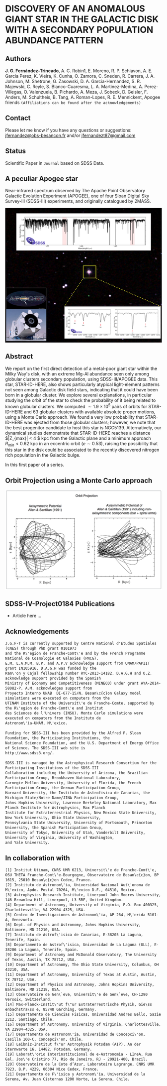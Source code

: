 DISCOVERY OF AN ANOMALOUS GIANT STAR IN THE GALACTIC DISK WITH A SECONDARY POPULATION ABUNDANCE PATTERN
===

Authors
--
**J. G. Fernández-Trincado**, A. C. Robin1, E. Moreno, R. P. Schiavon, A. E. Garcia Perez, K. Vieira, K. Cunha, O. Zamora, C. Sneden, R. Carrera, J. A. Johnson, M. Shetrone, G. Zasowski, D. A. Garcia-Hernandez, S. R. Majewski, C. Reyle, S. Blanco-Cuaresma, L. A. Martinez-Medina, A. Perez-Villegas, O. Valenzuela, B. Pichardo, A. Meza, J. Sobeck, D. Geisler, F. Anders, M. Schultheis, B. Tang, A. Roman-Lopes, R. E. Mennickent, Apogee friends `(Affiliations can be found after the acknowledgements)`

Contact
--

Please let me know if you have any questions or suggestions: jfernandez@obs-besancon.fr and/or jfernandezt87@gmail.com

Status
--

Scientific Paper in `Journal` based on SDSS Data.

A peculiar Apogee star
--
Near-infrared spectrum observed by The Apache Point Observatory Galactic Evolution Experiment (APOGEE), one of four Sloan Digital Sky Survey-III (SDSS-III) experiments, and originally catalogued by 2MASS.

![Apogee](https://github.com/Fernandez-Trincado/SDSS-IV-Project0184/blob/master/Apogee1.png "Apogee")

Abstract
---


We report on the first direct detection of a metal-poor giant star within the Milky Way's disk, with an extreme Mg-Al abundance seen only among globular clusters secondary population, 
using SDSS-III/APOGEE data. This star, STAR-ID-HERE, also shows particularly atypical light-element patterns 
not seen among Galactic disk field stars, indicating that it could have been born in a globular cluster. 
We explore several explanations, in particular studying the orbit of the star to check the probability of it being related to known globular clusters. We computed $\sim1.9\times10^{5}$ pairs of orbits for  STAR-ID-HERE and 63 globular clusters 
with available absolute proper motions, using a Monte Carlo approach.
We found a very low probability that  STAR-ID-HERE was ejected from those globular clusters; 
however, we note that the best progenitor candidate to host this star is NGC5139. 
Alternatively, our dynamical studies demonstrate that  STAR-ID-HERE 
reaches a distance  $|Z_{max}| < 4 $ kpc from the Galactic plane and a minimum approach $R_{min}<0.62$ kpc 
in an eccentric orbit ($e\sim0.53$), raising the possibility that this star in the disk could be associated to the recently discovered nitrogen rich population in the Galactic bulge.


In this first paper of a series.


Orbit Projection using a Monte Carlo approach
---

![Figure2](https://github.com/Fernandez-Trincado/SDSS-IV-Project0184/blob/master/OrbitProjectionApogee.png)


SDSS-IV-Project0184 Publications
--

* Article here ...

Acknowledgements
--

    J.G.F-T is currently supported by Centre National d'Etudes Spatiales (CNES) through PhD grant 0101973 
    and the R\'egion de Franche-Comt\'e and by the French Programme National de Cosmologie et Galaxies (PNCG). 
    E.M, L.A.M.M, B.P, and A.P.V acknowledge support from UNAM/PAPIIT grant IN105916. D.A.G.H was funded by the 
    Ram\'on y Cajal fellowship number RYC-2013-14182. D.A.G.H and O.Z. acknowledge support provided by the Spanish 
    Ministry of Economy and Competitiveness (MINECO) under grant AYA-2014-58082-P. A.M. acknowledges support from 
    Proyecto Interno UNAB  DI-677-15/N. Besan\c{c}on Galaxy model simulations were executed on computers from the 
    UTINAM Institute of the Universit\'e de Franche-Comte, supported by the R\'egion de Franche-Comt\'e and Institut 
    des Sciences de l'Univers (INSU). Monte Carlo simulations were executed on computers from the Instituto de
    Astronom\'ia-UNAM, M\'exico. 
    
    Funding for SDSS-III has been provided by the Alfred P. Sloan Foundation, the Participating Institutions, the
    National Science Foundation, and the U.S. Department of Energy Office of Science. The SDSS-III web site is
    http://www.sdss3.org/.
    
    SDSS-III is managed by the Astrophysical Research Consortium for the Participating Institutions of the SDSS-III
    Collaboration including the University of Arizona, the Brazilian Participation Group, Brookhaven National Laboratory,
    Carnegie Mellon University, University of Florida, the French Participation Group, the German Participation Group,
    Harvard University, the Instituto de Astrofisica de Canarias, the Michigan State/Notre Dame/JINA Participation Group,
    Johns Hopkins University, Lawrence Berkeley National Laboratory, Max Planck Institute for Astrophysics, Max Planck
    Institute for Extraterrestrial Physics, New Mexico State University, New York University, Ohio State University,
    Pennsylvania State University, University of Portsmouth, Princeton University, the Spanish Participation Group,
    University of Tokyo, University of Utah, Vanderbilt University, University of Virginia, University of Washington, 
    and Yale University.



In collaboration with
--
  
    [1] Institut Utinam, CNRS UMR 6213, Universit\'e de Franche-Comt\'e, OSU THETA Franche-Comt\'e-Bourgogne, Observatoire de Besan\c{c}on, BP 1615, 25010 Besan\c{c}on Cedex, France.
    [2] Instituto de Astronom\'ia, Universidad Nacional Aut\'onoma de M\'exico, Apdo. Postal 70264, M\'exico D.F., 04510, Mexico.
    [3] Astrophysics Research Institute, Liverpool John Moores University, 146 Brownlow Hill, Liverpool, L3 5RF, United Kingdom.
    [4] Department of Astronomy, University of Virginia, P.O. Box 400325, Charlottesville, VA 22904-4325, USA.
    [5] Centro de Investigaciones de Astronom\'ia, AP 264, M\'erida 5101-A, Venezuela.
    [6] Dept. of Physics and Astronomy, Johns Hopkins University, Baltimore, MD 21210, USA.
    [7] Instituto de Astrof\'isica de Canarias, E-38205 La Laguna, Tenerife, Spain.
    [8] Departamento de Astrof\'isica, Universidad de La Laguna (ULL), E-38206 La Laguna, Tenerife, Spain.
    [9] Department of Astronomy and McDonald Observatory, The University of Texas, Austin, TX 78712, USA.
    [10] Department of Astronomy, The Ohio State University, Columbus, OH 43210, USA.
    [11] Department of Astronomy, University of Texas at Austin, Austin, TX 78712, USA.
    [12] Department of Physics and Astronomy, Johns Hopkins University, Baltimore, MD 21218, USA.
    [13] Observatoire de Gen\`eve, Universit\'e de Gen\`eve, CH-1290 Versoix, Switzerland.
    [14] Max-Planck-Instit\"ut f\"ur Extraterrestrische Physik, Gie\ss enbachstra\ss e, 85748 Garching, Germany.
    [15] Departamento de Ciencias Fisicas, Universidad Andres Bello, Sazie 2212, Santiago, Chile.
    [16] Department of Astronomy, University of Virginia, Charlottesville, VA 22904-4325, USA.
    [17] Departamento de Astronom\'ia, Universidad de Concepci\'on, Casilla 160-C, Concepci\'on, Chile.
    [18] Leibniz-Institut f\"ur Astrophysik Potsdam (AIP), An der Sternwarte 16, 14482, Potsdam, Germany.
    [19] Laborat\'orio Interinstitucional de e-Astronomia - LIneA, Rua Gal. Jos\'e Cristino 77, Rio de Janeiro, RJ - 20921-400, Brazil.
    [20] Observatoire de la Cote d’Azur, Laboratoire Lagrange, CNRS UMR 7923, B.P. 4229, 06304 Nice Cedex, France.
    [21] Departamento de F\'isica y Astronom\'ia, Universidad de la Serena, Av. Juan Cisternas 1200 Norte, La Serena, Chile.

